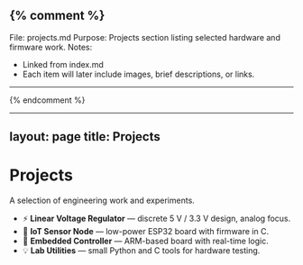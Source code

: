 {% comment %}
------------------------------------------------------------
File: projects.md
Purpose: Projects section listing selected hardware and firmware work.
Notes:
- Linked from index.md
- Each item will later include images, brief descriptions, or links.
------------------------------------------------------------
{% endcomment %}

---
layout: page
title: Projects
---

# Projects

A selection of engineering work and experiments.

- ⚡ **Linear Voltage Regulator** — discrete 5 V / 3.3 V design, analog focus.
- 🔧 **IoT Sensor Node** — low-power ESP32 board with firmware in C.
- 🧩 **Embedded Controller** — ARM-based board with real-time logic.
- 💡 **Lab Utilities** — small Python and C tools for hardware testing.
